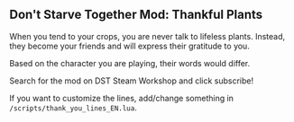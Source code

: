 ## Don't Starve Together Mod: Thankful Plants

When you tend to your crops, you are never talk to lifeless plants. Instead, they become your friends and will express their gratitude to you.

Based on the character you are playing, their words would differ. 

Search for the mod on DST Steam Workshop and click subscribe!

If you want to customize the lines, add/change something in `/scripts/thank_you_lines_EN.lua`.
